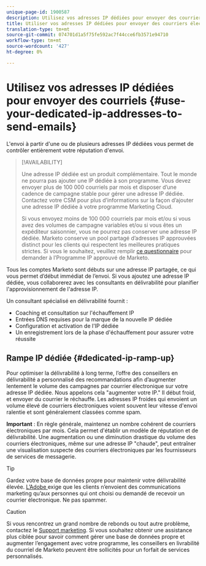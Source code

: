 ```yaml
---
unique-page-id: 1900587
description: Utilisez vos adresses IP dédiées pour envoyer des courriers électroniques - Documents marketing - Documentation du produit
title: Utiliser vos adresses IP dédiées pour envoyer des courriers électroniques
translation-type: tm+mt
source-git-commit: 074701d1a5f75fe592ac7f44cce6fb3571e94710
workflow-type: tm+mt
source-wordcount: '427'
ht-degree: 0%

---
```



# Utilisez vos adresses IP dédiées pour envoyer des courriels {#use-your-dedicated-ip-addresses-to-send-emails}

L&#39;envoi à partir d&#39;une ou de plusieurs adresses IP dédiées vous permet de contrôler entièrement votre réputation d&#39;envoi.

>[!AVAILABILITY]
>
>Une adresse IP dédiée est un produit complémentaire. Tout le monde ne pourra pas ajouter une IP dédiée à son programme. Vous devez envoyer plus de 100 000 courriels par mois et disposer d’une cadence de campagne stable pour gérer une adresse IP dédiée. Contactez votre CSM pour plus d’informations sur la façon d’ajouter une adresse IP dédiée à votre programme Marketing Cloud.
>
>Si vous envoyez moins de 100 000 courriels par mois et/ou si vous avez des volumes de campagne variables et/ou si vous êtes un expéditeur saisonnier, vous ne pourrez pas conserver une adresse IP dédiée. Marketo conserve un pool partagé d’adresses IP approuvées distinct pour les clients qui respectent les meilleures pratiques strictes. Si vous le souhaitez, veuillez remplir [ce questionnaire](https://na-sjg.marketo.com/lp/marketoprivacydemo/Trusted-IP-Sending-Range-Program.html) pour demander à l’Programme IP approuvé de Marketo.

Tous les comptes Marketo sont débuts sur une adresse IP partagée, ce qui vous permet d’début immédiat de l’envoi. Si vous ajoutez une adresse IP dédiée, vous collaborerez avec les consultants en délivrabilité pour planifier l&#39;approvisionnement de l&#39;adresse IP.

Un consultant spécialisé en délivrabilité fournit :

* Coaching et consultation sur l&#39;échauffement IP
* Entrées DNS requises pour la marque de la nouvelle IP dédiée
* Configuration et activation de l&#39;IP dédiée
* Un enregistrement lors de la phase d&#39;échauffement pour assurer votre réussite

## Rampe IP dédiée {#dedicated-ip-ramp-up}

Pour optimiser la délivrabilité à long terme, l’offre des conseillers en délivrabilité a personnalisé des recommandations afin d’augmenter lentement le volume des campagnes par courrier électronique sur votre adresse IP dédiée. Nous appelons cela &quot;augmenter votre IP.&quot; Il début froid, et envoyer du courrier le réchauffe. Les adresses IP froides qui envoient un volume élevé de courriers électroniques voient souvent leur vitesse d&#39;envoi ralentie et sont généralement classées comme spam.

**Important** : En règle générale, maintenez un nombre cohérent de courriers électroniques par mois. Cela permet d&#39;établir un modèle de réputation et de délivrabilité. Une augmentation ou une diminution drastique du volume des courriers électroniques, même sur une adresse IP &quot;chaude&quot;, peut entraîner une visualisation suspecte des courriers électroniques par les fournisseurs de services de messagerie.

>[!TIP]
>
>Gardez votre base de données propre pour maintenir votre délivrabilité élevée. [L’Adobe ](https://www.adobe.com/legal/terms/aup.html) exige que les clients n’envoient des communications marketing qu’aux personnes qui ont choisi ou demandé de recevoir un courrier électronique. Ne pas spammer.

>[!CAUTION]
>
>Si vous rencontrez un grand nombre de rebonds ou tout autre problème, contactez le [Support marketing](https://nation.marketo.com/t5/Support/ct-p/Support). Si vous souhaitez obtenir une assistance plus ciblée pour savoir comment gérer une base de données propre et augmenter l’engagement avec votre programme, les conseillers en livrabilité du courriel de Marketo peuvent être sollicités pour un forfait de services personnalisés.
